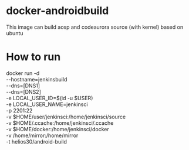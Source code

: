 # docker-androidbuild
This image can build aosp and codeaurora source (with kernel) based on ubuntu

# How to run
docker run -d \
  --hostname=jenkinsbuild \
  --dns=[DNS1] \
  --dns=[DNS2] \
  -e LOCAL_USER_ID=$(id -u $USER) \
  -e LOCAL_USER_NAME=jenkinsci \
  -p 2201:22 \
  -v $HOME/user/jenkinsci:/home/jenkinsci/source \
  -v $HOME/.ccache:/home/jenkinsci/.ccache \
  -v $HOME/docker:/home/jenkinsci/docker \
  -v /home/mirror:/home/mirror \
  -t helios30/android-build

